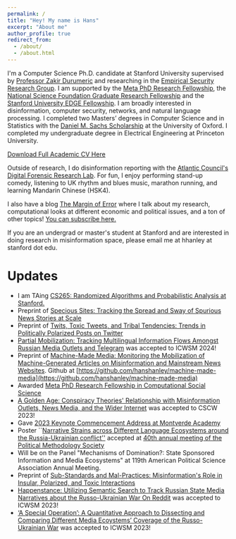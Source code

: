 ```yaml
---
permalink: /
title: "Hey! My name is Hans"
excerpt: "About me"
author_profile: true
redirect_from: 
  - /about/
  - /about.html
---
```



I'm a Computer Science Ph.D. candidate at Stanford University supervised by [Professor Zakir Durumeric](https://zakird.com/) and researching in the [Empirical Security Research Group](https://esrg.stanford.edu/). I am supported by the [Meta PhD Research Fellowship](https://research.facebook.com/blog/2023/4/announcing-the-2023-meta-research-phd-fellowship-award-winners/), the [National Science Foundation Graduate Research Fellowship](https://www.nsfgrfp.org/) and the [Stanford University EDGE Fellowship](https://vpge.stanford.edu/fellowships-funding/enhancing-diversity-graduate/details). I am broadly interested in disinformation, computer security, networks, and natural language processing. I completed two Masters’ degrees in Computer Science and in Statistics with the [Daniel M. Sachs Scholarship](https://sachs.princeton.edu/) at the University of Oxford. I completed my undergraduate degree in Electrical Engineering at Princeton University.

[Download Full Academic CV Here](https://www.hanshanley.com/files/Hans_WA_Hanley_CV.pdf)

Outside of research, I do disinformation reporting with the [Atlantic Council's Digital Forensic Research Lab](https://www.atlanticcouncil.org/programs/digital-forensic-research-lab/). For fun, I enjoy performing stand-up comedy, listening to UK rhythm and blues music, marathon running, and learning Mandarin Chinese (HSK4).

I also have a blog [The Margin of Error](https://www.themarginoferror.com/) where I talk about my research, computational looks at different economic and political issues, and a ton of other topics! [You can subscribe here.](https://docs.google.com/forms/d/e/1FAIpQLSeHPhVHdJ0xdCYq3wDYjkOIxgVdErP4qszNOBQYrnyzTz3xyQ/viewform)

If you are an undergrad or master's student at Stanford and are interested in doing research in misinformation space, please email me at hhanley at stanford dot edu.


Updates
======
* I am TAing [CS265: Randomized Algorithms and Probabilistic Analysis at Stanford.](https://web.stanford.edu/class/cs265/)
* Preprint of [Specious Sites: Tracking the Spread and Sway of Spurious News Stories at Scale](https://www.hanshanley.com/files/Specious_Sites.pdf)
* Preprint of [Twits, Toxic Tweets, and Tribal Tendencies: Trends in Politically Polarized Posts on Twitter](https://www.hanshanley.com/files/CSCW_Twits.pdf)
* [Partial Mobilization: Tracking Multilingual Information Flows Amongst Russian Media Outlets and Telegram](https://www.hanshanley.com/files/ICWSM_Partial_Mobilization.pdf) was accepted to ICWSM 2024!
* Preprint of [Machine-Made Media: Monitoring the Mobilization of Machine-Generated Articles on Misinformation and Mainstream News Websites](https://www.hanshanley.com/files/machine_made.pdf). Github at [https://github.com/hanshanley/machine-made-media](https://github.com/hanshanley/machine-made-media)
* Awarded [Meta PhD Research Fellowship in Computational Social Science](https://research.facebook.com/blog/2023/4/announcing-the-2023-meta-research-phd-fellowship-award-winners/)
* [A Golden Age: Conspiracy Theories' Relationship with Misinformation Outlets, News Media, and the Wider Internet](https://www.hanshanley.com/files/A_Golden_Age.pdf) was accepted to CSCW 2023!
* Gave [2023 Keynote Commencement Address at Montverde Academy](https://www.youtube.com/watch?v=eBTGQ9LIsDY)
* Poster ``[Narrative Strains across Different Language Ecosystems around the Russia-Ukrainian conflict''](https://www.hanshanley.com/files/foreign_narratives.pdf) accepted at [40th annual meeting of the Political Methodology Society](https://polmeth2023.sites.stanford.edu/)
* Will be on the Panel "Mechanisms of Domination?: State Sponsored Information and Media Ecosystems" at 119th American Political Science Association Annual Meeting.
* Preprint of [Sub-Standards and Mal-Practices: Misinformation's Role in Insular, Polarized, and Toxic Interactions](https://www.hanshanley.com/files/Sub_Standards_and_Mal_Practices.pdf)
* [Happenstance: Utilizing Semantic Search to Track Russian State Media Narratives about the Russo-Ukrainian War On Reddit](https://www.hanshanley.com/files/happenstance.pdf) was accepted to ICWSM 2023!
* [‘A Special Operation’: A Quantitative Approach to Dissecting and Comparing Different Media Ecoystems’ Coverage of the Russo-Ukrainian War](https://www.hanshanley.com/files/ICWSM_Eluosi.pdf) was accepted to ICWSM 2023!
